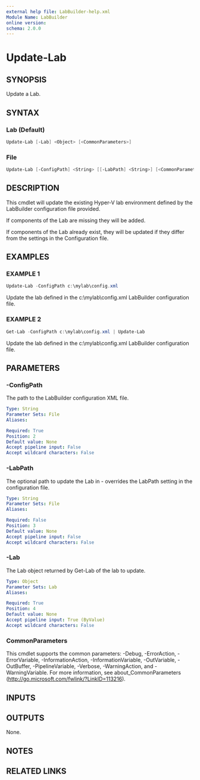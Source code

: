 ```yaml
---
external help file: LabBuilder-help.xml
Module Name: LabBuilder
online version:
schema: 2.0.0
---
```


# Update-Lab

## SYNOPSIS

Update a Lab.

## SYNTAX

### Lab (Default)

```powershell
Update-Lab [-Lab] <Object> [<CommonParameters>]
```

### File

```powershell
Update-Lab [-ConfigPath] <String> [[-LabPath] <String>] [<CommonParameters>]
```

## DESCRIPTION

This cmdlet will update the existing Hyper-V lab environment defined by the
LabBuilder configuration file provided.

If components of the Lab are missing they will be added.

If components of the Lab already exist, they will be updated if they differ
from the settings in the Configuration file.

## EXAMPLES

### EXAMPLE 1

```powershell
Update-Lab -ConfigPath c:\mylab\config.xml
```

Update the lab defined in the c:\mylab\config.xml LabBuilder configuration file.

### EXAMPLE 2

```powershell
Get-Lab -ConfigPath c:\mylab\config.xml | Update-Lab
```

Update the lab defined in the c:\mylab\config.xml LabBuilder configuration file.

## PARAMETERS

### -ConfigPath

The path to the LabBuilder configuration XML file.

```yaml
Type: String
Parameter Sets: File
Aliases:

Required: True
Position: 2
Default value: None
Accept pipeline input: False
Accept wildcard characters: False
```

### -LabPath

The optional path to update the Lab in - overrides the LabPath setting in the
configuration file.

```yaml
Type: String
Parameter Sets: File
Aliases:

Required: False
Position: 3
Default value: None
Accept pipeline input: False
Accept wildcard characters: False
```

### -Lab

The Lab object returned by Get-Lab of the lab to update.

```yaml
Type: Object
Parameter Sets: Lab
Aliases:

Required: True
Position: 4
Default value: None
Accept pipeline input: True (ByValue)
Accept wildcard characters: False
```

### CommonParameters

This cmdlet supports the common parameters: -Debug, -ErrorAction, -ErrorVariable, -InformationAction, -InformationVariable, -OutVariable, -OutBuffer, -PipelineVariable, -Verbose, -WarningAction, and -WarningVariable.
For more information, see about_CommonParameters (http://go.microsoft.com/fwlink/?LinkID=113216).

## INPUTS

## OUTPUTS

None.

## NOTES

## RELATED LINKS
